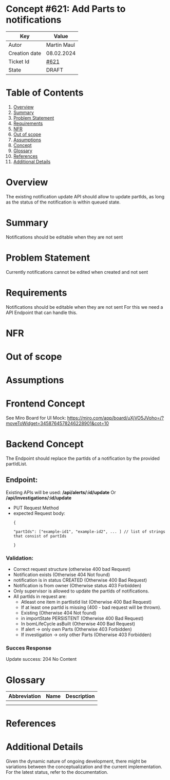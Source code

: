 # Concept #621: Add Parts to notifications

| Key           | Value                                                                    |
|---------------|--------------------------------------------------------------------------|
| Autor         | Martin Maul                                                              |
| Creation date | 08.02.2024                                                               |
| Ticket Id     | [#621](https://github.com/eclipse-tractusx/traceability-foss/issues/621) |
| State         | DRAFT                                                                    |

# Table of Contents
1. [Overview](#overview)
2. [Summary](#summary)
3. [Problem Statement](#problem-statement)
4. [Requirements](#requirements)
5. [NFR](#nfr)
6. [Out of scope](#out-of-scope)
7. [Assumptions](#assumptions)
8. [Concept](#concept)
9. [Glossary](#glossary)
10. [References](#references)
11. [Additional Details](#additional-details)


# Overview
The existing notification update API should allow to update partIds, as long as the status of the notification is within queued state.
# Summary
Notifications should be editable when they are not sent
# Problem Statement
Currently notifications cannot be edited when created and not sent

# Requirements
Notifications should be editable when they are not sent
For this we need a API Endpoint that can handle this.
# NFR

# Out of scope

# Assumptions

# Frontend Concept
See Miro Board for UI Mock: https://miro.com/app/board/uXjVO5JVoho=/?moveToWidget=3458764578246228901&cot=10

# Backend Concept

The Endpoint should replace the partIds of a notification by the provided partIdList.

## Endpoint:

Existing APIs will be used: **/api/alerts/:id/update** Or **/api/investigations/:id/update**
- PUT Request Method
- expected Request body:
  ```
  {

  "partIds": ["example-id1", "example-id2", ... ] // list of strings that consist of partIds

  }
  ```
### Validation:

- Correct request structure (otherwise 400 bad Request)
- Notification exists (Otherwise 404 Not found)
- notification is in status CREATED (Otherwise 400 Bad Request)
- Notification is from owner (Otherwise status 403 Forbidden)
- Only supervisor is allowed to update the partIds of notifications.
- All partIds in request are:
    - Atleast one item in partlistId list (Otherwise 400 Bad Request)
    - If at least one partId is missing (400 - bad request will be thrown).
    - Existing (Otherwise 404 Not found)
    - in importState PERSISTENT (Otherwise 400 Bad Request)
    - In bomLifeCycle asBuilt (Otherwise 400 Bad Request)
    - If alert -> only own Parts (Otherwise 403 Forbidden)
    - If investigation -> only other Parts (Otherwise 403 Forbidden)

### Succes Response
Update success: 204 No Content

# Glossary

| Abbreviation | Name | Description   |
|--------------|------|---------------|
|              |      |               |
|              |      |               |

# References

# Additional Details
Given the dynamic nature of ongoing development, there might be variations between the conceptualization and the current implementation. For the latest status, refer to the documentation.

